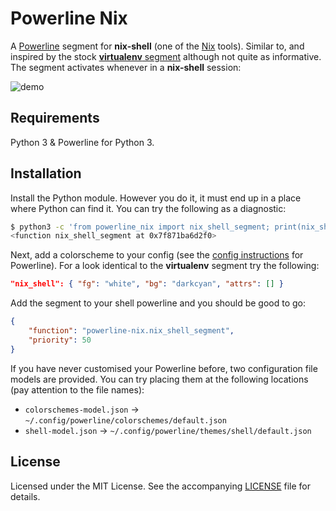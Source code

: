 Powerline Nix
=============

A [Powerline] segment for **nix-shell** (one of the [Nix] tools). Similar to, and inspired by the stock [**virtualenv**
segment][virtualenv segment] although not quite as informative. The segment activates whenever in a **nix-shell**
session:

![demo]

Requirements
------------

Python 3 & Powerline for Python 3.

Installation
------------

Install the Python module. However you do it, it must end up in a place where Python can find it. You can try the
following as a diagnostic:

```bash
$ python3 -c 'from powerline_nix import nix_shell_segment; print(nix_shell_segment)'
<function nix_shell_segment at 0x7f871ba6d2f0>
```

Next, add a colorscheme to your config (see the [config instructions] for Powerline). For a look identical to the
**virtualenv** segment try the following:

```json
"nix_shell": { "fg": "white", "bg": "darkcyan", "attrs": [] }
```

Add the segment to your shell powerline and you should be good to go:

```json
{
    "function": "powerline-nix.nix_shell_segment",
    "priority": 50
}
```

If you have never customised your Powerline before, two configuration file models are provided. You can try placing them
at the following locations (pay attention to the file names):

 * `colorschemes-model.json` → `~/.config/powerline/colorschemes/default.json`
 * `shell-model.json` → `~/.config/powerline/themes/shell/default.json`

License
-------

Licensed under the MIT License. See the accompanying [LICENSE] file for details.

[Powerline]: https://powerline.readthedocs.io/en/latest/
[Nix]: https://nixos.org/nix/
[virtualenv segment]: http://powerline.readthedocs.io/en/master/configuration/segments/common.html#powerline.segments.common.env.virtualenv
[demo]: https://github.com/other-mickk/powerline-nix/blob/master/demo.png
[config instructions]: http://powerline.readthedocs.io/en/master/configuration.html
[LICENSE]: https://github.com/other-mickk/powerline-nix/blob/master/LICENSE
